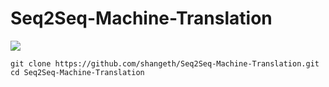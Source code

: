# Seq2Seq-Machine-Translation

![](https://smerity.com/media/images/articles/2016/gnmt_arch_1_enc_dec.svg)

```
git clone https://github.com/shangeth/Seq2Seq-Machine-Translation.git
cd Seq2Seq-Machine-Translation
```
